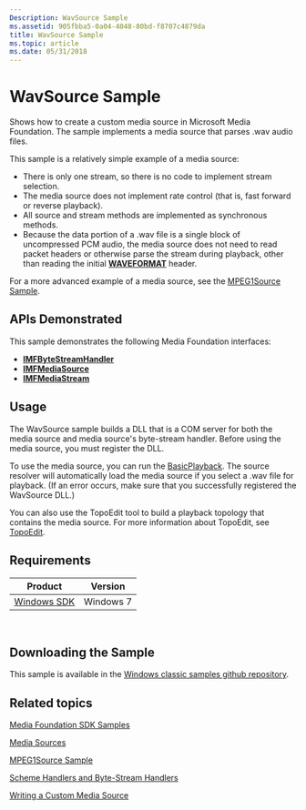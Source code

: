 ```yaml
---
Description: WavSource Sample
ms.assetid: 905fbba5-0a04-4048-80bd-f8707c4879da
title: WavSource Sample
ms.topic: article
ms.date: 05/31/2018
---
```


# WavSource Sample

Shows how to create a custom media source in Microsoft Media Foundation. The sample implements a media source that parses .wav audio files.

This sample is a relatively simple example of a media source:

-   There is only one stream, so there is no code to implement stream selection.
-   The media source does not implement rate control (that is, fast forward or reverse playback).
-   All source and stream methods are implemented as synchronous methods.
-   Because the data portion of a .wav file is a single block of uncompressed PCM audio, the media source does not need to read packet headers or otherwise parse the stream during playback, other than reading the initial [**WAVEFORMAT**](https://msdn.microsoft.com/library/Dd757712(v=VS.85).aspx) header.

For a more advanced example of a media source, see the [MPEG1Source Sample](mpeg1source-sample.md).

## APIs Demonstrated

This sample demonstrates the following Media Foundation interfaces:

-   [**IMFByteStreamHandler**](/windows/desktop/api/mfidl/nn-mfidl-imfbytestreamhandler)
-   [**IMFMediaSource**](/windows/desktop/api/mfidl/nn-mfidl-imfmediasource)
-   [**IMFMediaStream**](/windows/desktop/api/mfidl/nn-mfidl-imfmediastream)

## Usage

The WavSource sample builds a DLL that is a COM server for both the media source and media source's byte-stream handler. Before using the media source, you must register the DLL.

To use the media source, you can run the [BasicPlayback](https://msdn.microsoft.com/library/Bb970475(v=VS.85).aspx). The source resolver will automatically load the media source if you select a .wav file for playback. (If an error occurs, make sure that you successfully registered the WavSource DLL.)

You can also use the TopoEdit tool to build a playback topology that contains the media source. For more information about TopoEdit, see [TopoEdit](topoedit.md).

## Requirements



| Product                                                        | Version   |
|----------------------------------------------------------------|-----------|
| [Windows SDK](https://msdn.microsoft.com/windowsvista/bb980924.aspx) | Windows 7 |



 

## Downloading the Sample

This sample is available in the [Windows classic samples github repository](https://github.com/Microsoft/Windows-classic-samples/tree/master/Samples/Win7Samples/multimedia/mediafoundation/wavsource).

## Related topics

<dl> <dt>

[Media Foundation SDK Samples](media-foundation-sdk-samples.md)
</dt> <dt>

[Media Sources](media-sources.md)
</dt> <dt>

[MPEG1Source Sample](mpeg1source-sample.md)
</dt> <dt>

[Scheme Handlers and Byte-Stream Handlers](scheme-handlers-and-byte-stream-handlers.md)
</dt> <dt>

[Writing a Custom Media Source](writing-a-custom-media-source.md)
</dt> </dl>

 

 




